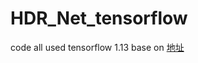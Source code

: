# HDR_Net_tensorflow
code all used tensorflow 1.13 base on [地址](https://github.com/moyi7712/hdrnet-wgangp "hdrnet-wgangp")
